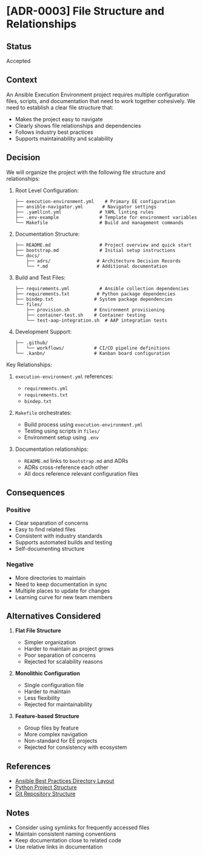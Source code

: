 # [ADR-0003] File Structure and Relationships

## Status

Accepted

## Context

An Ansible Execution Environment project requires multiple configuration files, scripts, and documentation that need to work together cohesively. We need to establish a clear file structure that:
- Makes the project easy to navigate
- Clearly shows file relationships and dependencies
- Follows industry best practices
- Supports maintainability and scalability

## Decision

We will organize the project with the following file structure and relationships:

1. Root Level Configuration:
   ```
   ├── execution-environment.yml    # Primary EE configuration
   ├── ansible-navigator.yml       # Navigator settings
   ├── .yamllint.yml              # YAML linting rules
   ├── .env-example               # Template for environment variables
   └── Makefile                   # Build and management commands
   ```

2. Documentation Structure:
   ```
   ├── README.md                  # Project overview and quick start
   ├── bootstrap.md               # Initial setup instructions
   └── docs/
       ├── adrs/                 # Architecture Decision Records
       └── *.md                  # Additional documentation
   ```

3. Build and Test Files:
   ```
   ├── requirements.yml           # Ansible collection dependencies
   ├── requirements.txt          # Python package dependencies
   ├── bindep.txt               # System package dependencies
   └── files/
       ├── provision.sh         # Environment provisioning
       ├── container-test.sh    # Container testing
       └── test-aap-integration.sh  # AAP integration tests
   ```

4. Development Support:
   ```
   ├── .github/
   │   └── workflows/           # CI/CD pipeline definitions
   └── .kanbn/                  # Kanban board configuration
   ```

Key Relationships:
1. `execution-environment.yml` references:
   - `requirements.yml`
   - `requirements.txt`
   - `bindep.txt`

2. `Makefile` orchestrates:
   - Build process using `execution-environment.yml`
   - Testing using scripts in `files/`
   - Environment setup using `.env`

3. Documentation relationships:
   - `README.md` links to `bootstrap.md` and ADRs
   - ADRs cross-reference each other
   - All docs reference relevant configuration files

## Consequences

### Positive
- Clear separation of concerns
- Easy to find related files
- Consistent with industry standards
- Supports automated builds and testing
- Self-documenting structure

### Negative
- More directories to maintain
- Need to keep documentation in sync
- Multiple places to update for changes
- Learning curve for new team members

## Alternatives Considered

1. **Flat File Structure**
   - Simpler organization
   - Harder to maintain as project grows
   - Poor separation of concerns
   - Rejected for scalability reasons

2. **Monolithic Configuration**
   - Single configuration file
   - Harder to maintain
   - Less flexibility
   - Rejected for maintainability

3. **Feature-based Structure**
   - Group files by feature
   - More complex navigation
   - Non-standard for EE projects
   - Rejected for consistency with ecosystem

## References

- [Ansible Best Practices Directory Layout](https://docs.ansible.com/ansible/latest/tips_tricks/sample_setup.html)
- [Python Project Structure](https://docs.python-guide.org/writing/structure/)
- [Git Repository Structure](https://github.com/kriasoft/Folder-Structure-Conventions)

## Notes

- Consider using symlinks for frequently accessed files
- Maintain consistent naming conventions
- Keep documentation close to related code
- Use relative links in documentation 